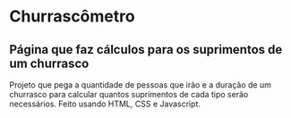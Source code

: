 # Churrascômetro
<h2>Página que faz cálculos para os suprimentos de um churrasco</h2>
Projeto que pega a quantidade de pessoas que irão e a duração de um churrasco para calcular quantos suprimentos de cada tipo serão necessários.
Feito usando HTML, CSS e Javascript.
